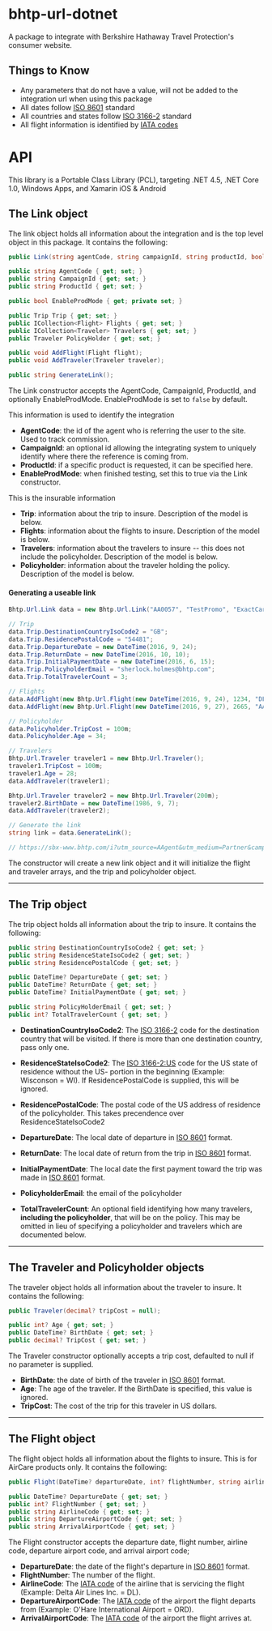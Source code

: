 # bhtp-url-dotnet
A package to integrate with Berkshire Hathaway Travel Protection's consumer website.

## Things to Know
- Any parameters that do not have a value, will not be added to the integration url when using this package
- All dates follow [ISO 8601](https://en.wikipedia.org/wiki/ISO_8601#Dates) standard
- All countries and states follow [ISO 3166-2](https://en.wikipedia.org/wiki/ISO_3166-1_alpha-2) standard
- All flight information is identified by [IATA codes](https://en.wikipedia.org/wiki/International_Air_Transport_Association)

# API

This library is a Portable Class Library (PCL), targeting .NET 4.5, .NET Core 1.0, Windows Apps, and Xamarin iOS & Android

## The **Link** object
The link object holds all information about the integration and is the top level object in this package. It contains the following:

```csharp
public Link(string agentCode, string campaignId, string productId, bool enableProdMode = false);

public string AgentCode { get; set; }
public string CampaignId { get; set; }
public string ProductId { get; set; }

public bool EnableProdMode { get; private set; }

public Trip Trip { get; set; }
public ICollection<Flight> Flights { get; set; }
public ICollection<Traveler> Travelers { get; set; }
public Traveler PolicyHolder { get; set; }

public void AddFlight(Flight flight);
public void AddTraveler(Traveler traveler);

public string GenerateLink();
```
The Link constructor accepts the AgentCode, CampaignId, ProductId, and optionally EnableProdMode. EnableProdMode is set to `false` by default.

This information is used to identify the integration

- **AgentCode**: the id of the agent who is referring the user to the site. Used to track commission.
- **CampaignId**: an optional id allowing the integrating system to uniquely identify where there the reference is coming from.
- **ProductId**: if a specific product is requested, it can be specified here.
- **EnableProdMode**: when finished testing, set this to true via the Link constructor.

This is the insurable information

- **Trip**: information about the trip to insure. Description of the model is below.
- **Flights**: information about the flights to insure. Description of the model is below.
- **Travelers**: information about the travelers to insure -- this does not include the policyholder. Description of the model is below.
- **Policyholder**: information about the traveler holding the policy. Description of the model is below.

#### Generating a useable link

```csharp
Bhtp.Url.Link data = new Bhtp.Url.Link("AA0057", "TestPromo", "ExactCare", enableProdMode: false);

// Trip
data.Trip.DestinationCountryIsoCode2 = "GB";
data.Trip.ResidencePostalCode = "54481";
data.Trip.DepartureDate = new DateTime(2016, 9, 24);
data.Trip.ReturnDate = new DateTime(2016, 10, 10);
data.Trip.InitialPaymentDate = new DateTime(2016, 6, 15);
data.Trip.PolicyholderEmail = "sherlock.holmes@bhtp.com";
data.Trip.TotalTravelerCount = 3;

// Flights
data.AddFlight(new Bhtp.Url.Flight(new DateTime(2016, 9, 24), 1234, "DL", "PNS", "ATL"));
data.AddFlight(new Bhtp.Url.Flight(new DateTime(2016, 9, 27), 2665, "AA", "ATL", "LAX"));

// Policyholder
data.Policyholder.TripCost = 100m;
data.Policyholder.Age = 34;

// Travelers
Bhtp.Url.Traveler traveler1 = new Bhtp.Url.Traveler();
traveler1.TripCost = 100m;
traveler1.Age = 28;
data.AddTraveler(traveler1);

Bhtp.Url.Traveler traveler2 = new Bhtp.Url.Traveler(200m);
traveler2.BirthDate = new DateTime(1986, 9, 7);
data.AddTraveler(traveler2);

// Generate the link
string link = data.GenerateLink();

// https://sbx-www.bhtp.com/i?utm_source=AAgent&utm_medium=Partner&campaign=TestPromo&package=ExactCare&dc=GB&rs=54481&dd=2016-09-24&rd=2016-10-10&pd=2016-06-15&e=sherlock.holmes@bhtp.com&tt=3&f=d:2016-09-24;n:1234;ac:DL;da:PNS;aa:ATL&f=d:2016-09-27;n:2665;ac:AA;da:ATL;aa:LAX&ph=a:34;tc:100&t=a:28;tc:100&t=db:1986-09-07;tc:200
```

The constructor will create a new link object and it will initialize the flight and traveler arrays, and the trip and policyholder object.

---

## The **Trip** object
The trip object holds all information about the trip to insure. It contains the following:

```csharp
public string DestinationCountryIsoCode2 { get; set; }
public string ResidenceStateIsoCode2 { get; set; }
public string ResidencePostalCode { get; set; }

public DateTime? DepartureDate { get; set; }
public DateTime? ReturnDate { get; set; }
public DateTime? InitialPaymentDate { get; set; }

public string PolicyHolderEmail { get; set; }
public int? TotalTravelerCount { get; set; }
```

- **DestinationCountryIsoCode2**: The [ISO 3166-2](https://en.wikipedia.org/wiki/ISO_3166-1_alpha-2) code for the destination country that will be visited. If there is more than one destination country, pass only one.
- **ResidenceStateIsoCode2**: The [ISO 3166-2:US](https://en.wikipedia.org/wiki/ISO_3166-2:US) code for the US state of residence without the US- portion in the beginning (Example: Wisconson = WI). If ResidencePostalCode is supplied, this will be ignored.
- **ResidencePostalCode**: The postal code of the US address of residence of the policyholder. This takes precendence over ResidenceStateIsoCode2

- **DepartureDate**: The local date of departure in [ISO 8601](https://en.wikipedia.org/wiki/ISO_8601#Dates) format.
- **ReturnDate**: The local date of return from the trip in [ISO 8601](https://en.wikipedia.org/wiki/ISO_8601#Dates) format.
- **InitialPaymentDate**: The local date the first payment toward the trip was made in [ISO 8601](https://en.wikipedia.org/wiki/ISO_8601#Dates) format.

- **PolicyholderEmail**: the email of the policyholder
- **TotalTravelerCount**: An optional field identifying how many travelers, **including the policyholder**, that will be on the policy. This may be omitted in lieu of specifying a policyholder and travelers which are documented below.

---

## The **Traveler** and **Policyholder** objects
The traveler object holds all information about the traveler to insure. It contains the following:

```csharp
public Traveler(decimal? tripCost = null);

public int? Age { get; set; }
public DateTime? BirthDate { get; set; }
public decimal? TripCost { get; set; }
```
The Traveler constructor optionally accepts a trip cost, defaulted to null if no parameter is supplied.

- **BirthDate**: the date of birth of the traveler in [ISO 8601](https://en.wikipedia.org/wiki/ISO_8601#Dates) format.
- **Age**: The age of the traveler. If the BirthDate is specified, this value is ignored.
- **TripCost**: The cost of the trip for this traveler in US dollars.

---

## The **Flight** object
The flight object holds all information about the flights to insure. This is for AirCare products only. It contains the following:

```csharp
public Flight(DateTime? departureDate, int? flightNumber, string airlineCode, string departureAirportCode, string arrivalAirportCode);

public DateTime? DepartureDate { get; set; }
public int? FlightNumber { get; set; }
public string AirlineCode { get; set; }
public string DepartureAirportCode { get; set; }
public string ArrivalAirportCode { get; set; }
```

The Flight constructor accepts the departure date, flight number, airline code, departure airport code, and arrival airport code;

- **DepartureDate**: the date of the flight's departure in [ISO 8601](https://en.wikipedia.org/wiki/ISO_8601#Dates) format.
- **FlightNumber**: The number of the flight.
- **AirlineCode**: The [IATA code](http://www.iata.org/about/members/Pages/airline-list.aspx?All=true) of the airline that is servicing the flight (Example: Delta Air Lines Inc. = DL).
- **DepartureAirportCode**: The [IATA code](https://www.world-airport-codes.com/) of the airport the flight departs from (Example: O'Hare International Airport = ORD).
- **ArrivalAirportCode**: The [IATA code](https://www.world-airport-codes.com/) of the airport the flight arrives at.